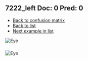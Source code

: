 ## 7222_left Doc: 0 Pred: 0
- [Back to confusion matrix](https://github.com/juliandewit/kaggle_retinopathy/blob/master/matrix.md)
- [Back to list](https://github.com/juliandewit/kaggle_retinopathy/blob/master/lists/00/list.md)
- [Next example in list](https://github.com/juliandewit/kaggle_retinopathy/blob/master/lists/00/72/7225_left.md)

![Eye](https://retinopaty.blob.core.windows.net/size1024/7222_left_0.jpeg)

### 

![Eye]()
